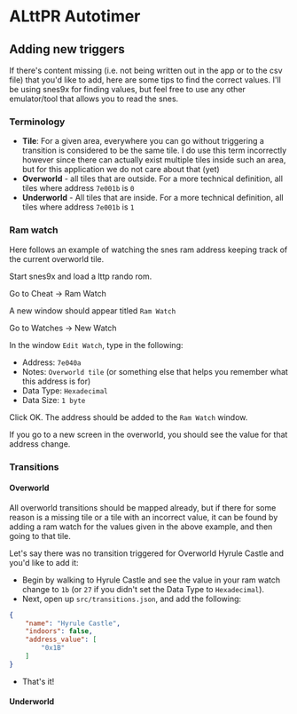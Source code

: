 # ALttPR Autotimer

## Adding new triggers
If there's content missing (i.e. not being written out in the app or to the csv file) that you'd like to add, here are some tips to find the correct values. I'll be using snes9x for finding values, but feel free to use any other emulator/tool that allows you to read the snes.

### Terminology
- <b>Tile</b>: For a given area, everywhere you can go without triggering a transition is considered to be the same tile. I do use this term incorrectly however since there can actually exist multiple tiles inside such an area, but for this application we do not care about that (yet)
- <b>Overworld</b> - all tiles that are outside. For a more technical definition, all tiles where address `7e001b` is `0`
- <b>Underworld</b> - All tiles that are inside. For a more technical definition, all tiles where address `7e001b` is `1` 

### Ram watch
Here follows an example of watching the snes ram address keeping track of the current overworld tile.

Start snes9x and load a lttp rando rom.

Go to Cheat -> Ram Watch

A new window should appear titled `Ram Watch`

Go to Watches -> New Watch

In the window `Edit Watch`, type in the following:
- Address: `7e040a`
- Notes: `Overworld tile` (or something else that helps you remember what this address is for)
- Data Type: `Hexadecimal`
- Data Size: `1 byte`

Click OK. The address should be added to the `Ram Watch` window.

If you go to a new screen in the overworld, you should see the value for that address change.

### Transitions

#### Overworld
All overworld transitions should be mapped already, but if there for some reason is a missing tile or a tile with an incorrect value, it can be found by adding a ram watch for the values given in the above example, and then going to that tile.

Let's say there was no transition triggered for Overworld Hyrule Castle and you'd like to add it: 
- Begin by walking to Hyrule Castle and see the value in your ram watch change to `1b` (or `27` if you didn't set the Data Type to `Hexadecimal`). 
- Next, open up `src/transitions.json`, and add the following: 
```json 
{
    "name": "Hyrule Castle",
    "indoors": false,
    "address_value": [
        "0x1B"
    ]
}
```
- That's it!

#### Underworld